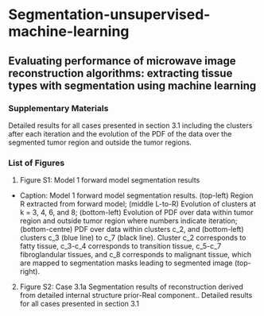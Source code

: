 # Segmentation-unsupervised-machine-learning
## Evaluating performance of microwave image reconstruction algorithms: extracting tissue types with segmentation using machine learning
### Supplementary Materials
Detailed results for all cases presented in section 3.1 including the clusters after each iteration and the evolution of the PDF of the data over the segmented tumor region and outside the tumor regions.

### List of Figures
1. Figure S1: Model 1 forward model segmentation results
* Caption: Model 1 forward model segmentation results. (top-left) Region R extracted from forward model; (middle L-to-R) Evolution of clusters at k = 3, 4, 6, and 8; (bottom-left) Evolution of PDF over data within tumor region and outside tumor region where numbers indicate iteration; (bottom-centre) PDF over data within clusters c_2, and (bottom-left) clusters c_3 (blue line) to c_7 (black line). Cluster c_2 corresponds to fatty tissue, c_3-c_4 corresponds to transition tissue, c_5-c_7 fibroglandular tissues, and c_8 corresponds to malignant tissue, which are mapped to segmentation masks leading to segmented image (top-right).
2. Figure S2: Case 3.1a Segmentation results of reconstruction derived from detailed internal structure prior-Real component..
Detailed results for all cases presented in section 3.1

